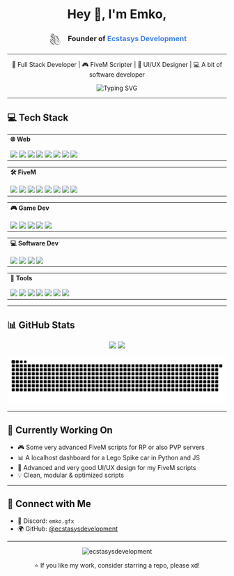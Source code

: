 <h1 align="center">Hey 👋, I'm Emko,</h1>
<h3 align="center">
  <a href="https://github.com/Ecstasys-Development" target="_blank" style="text-decoration: none; color: inherit;">
    <img src="assets/logo.png" alt="Ecstasys Logo" width="35" height="35" style="vertical-align: middle; margin-right: 8px;">
    Founder of <span style="color: #3B82F6;">Ecstasys Development</span>
  </a>
</h3>

---

<p align="center">
  🔧 Full Stack Developer | 🎮 FiveM Scripter | 🎨 UI/UX Designer | 💻 A bit of software developer
</p>

<p align="center">
  <img src="https://readme-typing-svg.demolab.com?font=Fira+Code&weight=500&pause=1000&color=00D9FF&center=true&vCenter=true&width=440&lines=Full+Stack+Web+Developer;FiveM+Scripter+%26+UI+Designer;Clean+Code+%26+Performance+Lover;Always+Learning+New+Things;Currently+Learning+C%2B%2B+And+C%23" alt="Typing SVG" />
</p>

---

## 💻 Tech Stack

<!-- 🌐 Web -->
<div align="center">
  <table>
    <tr>
      <td>
        <div style="width:700px">
          <b>🌐 Web</b><br><br>
          <img src="https://img.shields.io/badge/html5-E34F26?style=for-the-badge&logo=html5&logoColor=white"/>
          <img src="https://img.shields.io/badge/css3-1572B6?style=for-the-badge&logo=css3&logoColor=white"/>
          <img src="https://img.shields.io/badge/javascript-F7DF1E?style=for-the-badge&logo=javascript&logoColor=black"/>
          <img src="https://img.shields.io/badge/typescript-007ACC?style=for-the-badge&logo=typescript&logoColor=white"/>
          <img src="https://img.shields.io/badge/react-20232A?style=for-the-badge&logo=react&logoColor=61DAFB"/>
          <img src="https://img.shields.io/badge/tailwindcss-38B2AC?style=for-the-badge&logo=tailwind-css&logoColor=white"/>
          <img src="https://img.shields.io/badge/next.js-000000?style=for-the-badge&logo=next.js&logoColor=white"/>
          <img src="https://img.shields.io/badge/webpack-8DD6F9?style=for-the-badge&logo=webpack&logoColor=black"/>
        </div>
      </td>
    </tr>
  </table>
</div>

<!-- 🛠️ FiveM -->
<div align="center">
  <table>
    <tr>
      <td>
        <div style="width:700px">
          <b>🛠️ FiveM</b><br><br>
          <img src="https://img.shields.io/badge/lua-2C2D72?style=for-the-badge&logo=lua&logoColor=white"/>
          <img src="https://img.shields.io/badge/javascript-F7DF1E?style=for-the-badge&logo=javascript&logoColor=black"/>
          <img src="https://img.shields.io/badge/ESX-00caff?style=for-the-badge&logoColor=white"/>
          <img src="https://img.shields.io/badge/QB--Core-f54b4b?style=for-the-badge&logoColor=white"/>
          <img src="https://img.shields.io/badge/oxmysql-00BFFF?style=for-the-badge&logo=mysql&logoColor=white"/>
          <img src="https://img.shields.io/badge/MySQL-4479A1?style=for-the-badge&logo=mysql&logoColor=white"/>
          <img src="https://img.shields.io/badge/sqlite-07405e?style=for-the-badge&logo=sqlite&logoColor=white"/>
          <img src="https://img.shields.io/badge/bash_script-121011?style=for-the-badge&logo=gnu-bash&logoColor=white"/>
        </div>
      </td>
    </tr>
  </table>
</div>

<!-- 🎮 Game Dev -->
<div align="center">
  <table>
    <tr>
      <td>
        <div style="width:700px">
          <b>🎮 Game Dev</b><br><br>
          <img src="https://img.shields.io/badge/C%2B%2B-00599C?style=for-the-badge&logo=c%2B%2B&logoColor=white"/>
          <img src="https://img.shields.io/badge/C%23-239120?style=for-the-badge&logo=csharp&logoColor=white"/>
          <img src="https://img.shields.io/badge/.NET-512BD4?style=for-the-badge&logo=dotnet&logoColor=white"/>
          <img src="https://img.shields.io/badge/Unity-000000?style=for-the-badge&logo=unity&logoColor=white"/>
          <img src="https://img.shields.io/badge/unrealengine-313131?style=for-the-badge&logo=unrealengine&logoColor=white"/>
        </div>
      </td>
    </tr>
  </table>
</div>

<!-- 💻 Software Dev -->
<div align="center">
  <table>
    <tr>
      <td>
        <div style="width:700px">
          <b>💻 Software Dev</b><br><br>
          <img src="https://img.shields.io/badge/C%2B%2B-00599C?style=for-the-badge&logo=c%2B%2B&logoColor=white"/>
          <img src="https://img.shields.io/badge/C%23-239120?style=for-the-badge&logo=csharp&logoColor=white"/>
          <img src="https://img.shields.io/badge/.NET-512BD4?style=for-the-badge&logo=dotnet&logoColor=white"/>
          <img src="https://img.shields.io/badge/ImGui-007ACC?style=for-the-badge&logo=visual-studio-code&logoColor=white"/>
        </div>
      </td>
    </tr>
  </table>
</div>

<!-- 🎨 Tools -->
<div align="center">
  <table>
    <tr>
      <td>
        <div style="width:700px">
          <b>🎨 Tools</b><br><br>
          <img src="https://img.shields.io/badge/VSCode-007ACC?style=for-the-badge&logo=visual-studio-code&logoColor=white"/>
          <img src="https://img.shields.io/badge/Visual%20Studio-5C2D91?style=for-the-badge&logo=visual-studio&logoColor=white"/>
          <img src="https://img.shields.io/badge/figma-F24E1E?style=for-the-badge&logo=figma&logoColor=white"/>
          <img src="https://img.shields.io/badge/photoshop-31A8FF?style=for-the-badge&logo=adobephotoshop&logoColor=white"/>
          <img src="https://img.shields.io/badge/illustrator-FF9A00?style=for-the-badge&logo=adobeillustrator&logoColor=white"/>
          <img src="https://img.shields.io/badge/Premiere%20Pro-9999FF?style=for-the-badge&logo=adobepremierepro&logoColor=white"/>
          <img src="https://img.shields.io/badge/ffmpeg-007808?style=for-the-badge&logo=ffmpeg&logoColor=white"/>
        </div>
      </td>
    </tr>
  </table>
</div>

---

## 📊 GitHub Stats

<p align="center">
  <img src="https://github-readme-stats.vercel.app/api?username=ecstasysdevelopment&show_icons=truet&theme=transparent&count_private=true" width="47%" />
  <img src="https://github-readme-stats.vercel.app/api/top-langs/?username=ecstasysdevelopment&layout=compact&theme=transparent" width="44%" />
</p>

<p align="center">
<picture>
  <source media="(prefers-color-scheme: dark)" srcset="https://raw.githubusercontent.com/ecstasysdevelopment/ecstasysdevelopment/output/github-snake-dark.svg" />
  <source media="(prefers-color-scheme: light)" srcset="https://raw.githubusercontent.com/ecstasysdevelopment/ecstasysdevelopment/output/github-snake.svg" />
  <img alt="github-snake" src="https://raw.githubusercontent.com/ecstasysdevelopment/ecstasysdevelopment/output/github-snake.svg" />
</picture>
</p>

---

## 🚀 Currently Working On

- 🎮 Some very advanced FiveM scripts for RP or also PVP servers
- 📊 A localhost dashboard for a Lego Spike car in Python and JS  
- 🧠 Advanced and very good UI/UX design for my FiveM scripts 
- 💡 Clean, modular & optimized scripts  

---

## 🤝 Connect with Me

- 💬 Discord: `emko.gfx`  
- 🌍 GitHub: [@ecstasysdevelopment](https://github.com/ecstasysdevelopment)

---

<p align="center">
  <img src="https://komarev.com/ghpvc/?username=ecstasysdevelopment&label=Profile%20views&color=0e75b6&style=flat" alt="ecstasysdevelopment" />
</p>

<p align="center">
  ⭐️ If you like my work, consider starring a repo, please xd!
</p>
